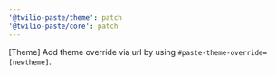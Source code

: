 ```yaml
---
'@twilio-paste/theme': patch
'@twilio-paste/core': patch
---
```


[Theme] Add theme override via url by using `#paste-theme-override=[newtheme]`.
